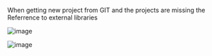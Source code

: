 When getting new project from GIT and the projects are missing the Referrence to external libraries

![image](https://user-images.githubusercontent.com/1455413/178830752-7b9a6c2a-7675-4226-a05a-c18ffc1cfbe2.png)


![image](https://user-images.githubusercontent.com/1455413/178830086-0ad02163-9ddb-4276-9018-b06a666dc442.png)
